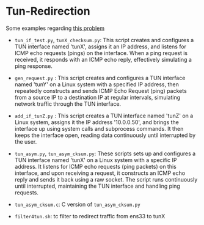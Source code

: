 # Tun-Redirection

Some examples regarding [this problem](https://stackoverflow.com/questions/79421852/tc-filter-redirection-one-way-behavior-issue-with-icmp-ping-replies)

* `tun_if_test.py`, `tunX_checksum.py`: This script creates and configures a TUN interface named 'tunX', assigns it an IP address, and listens for ICMP echo requests (pings) on the interface. When a ping request is received, it responds with an ICMP echo reply, effectively simulating a ping response.

* `gen_request.py` : This script creates and configures a TUN interface named 'tunY' on a Linux system with a specified IP address, then repeatedly constructs and sends ICMP Echo Request (ping) packets from a source IP to a destination IP at regular intervals, simulating network traffic through the TUN interface.

* `add_if_tunZ.py` : This script creates a TUN interface named 'tunZ' on a Linux system, assigns it the IP address '10.0.0.50', and brings the interface up using system calls and subprocess commands. It then keeps the interface open, reading data continuously until interrupted by the user.

* `tun_asym.py`, `tun_asym_cksum.py`: These scripts sets up and configures a TUN interface named 'tunX' on a Linux system with a specific IP address. It listens for ICMP echo requests (ping packets) on this interface, and upon receiving a request, it constructs an ICMP echo reply and sends it back using a raw socket. The script runs continuously until interrupted, maintaining the TUN interface and handling ping requests. 

* `tun_asym_cksum.c`: C version of `tun_asym_cksum.py`

* `filter4tun.sh`: tc filter to redirect traffic from ens33 to tunX